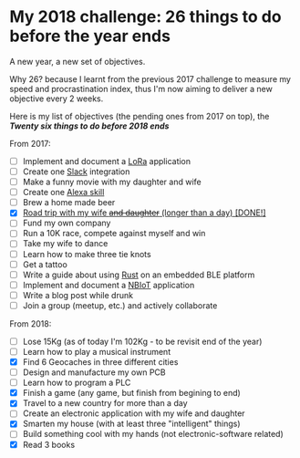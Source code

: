 # My 2018 challenge: 26 things to do before the year ends

A new year, a new set of objectives.

Why 26? because I learnt from the previous 2017 challenge to measure my speed and procrastination index, thus I'm now aiming to deliver a new objective every 2 weeks.

Here is my list of objectives (the pending ones from 2017 on top), the ***Twenty six things to do before 2018 ends***

From 2017:
- [ ] Implement and document a [LoRa](https://www.lora-alliance.org) application 
- [ ] Create one [Slack](https://slack.com) integration
- [ ] Make a funny movie with my daughter and wife
- [ ] Create one [Alexa skill](https://www.amazon.com/b?node=13727921011)
- [ ] Brew a home made beer
- [X] [Road trip with my wife ~~and daughter~~ (longer than a day) [DONE!]](https://alignan.github.io/post/trip-to-berlin/)
- [ ] Fund my own company
- [ ] Run a 10K race, compete against myself and win
- [ ] Take my wife to dance
- [ ] Learn how to make three tie knots
- [ ] Get a tattoo
- [ ] Write a guide about using [Rust](https://www.rust-lang.org/en-US/) on an embedded BLE platform
- [ ] Implement and document a [NBIoT](https://en.wikipedia.org/wiki/NarrowBand_IOT) application
- [ ] Write a blog post while drunk
- [ ] Join a group (meetup, etc.) and actively collaborate

From 2018:
- [ ] Lose 15Kg (as of today I'm 102Kg - to be revisit end of the year)
- [ ] Learn how to play a musical instrument
- [X] Find 6 Geocaches in three different cities
- [ ] Design and manufacture my own PCB
- [ ] Learn how to program a PLC
- [X] Finish a game (any game, but finish from begining to end)
- [X] Travel to a new country for more than a day
- [ ] Create an electronic application with my wife and daughter
- [X] Smarten my house (with at least three "intelligent" things)
- [ ] Build something cool with my hands (not electronic-software related)
- [X] Read 3 books
